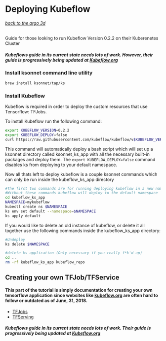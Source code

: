 

# Deploying Kubeflow

###### [back to the argo 3d](../README.md)

Guide for those looking to run Kubeflow Version 0.2.2 on their Kuberenetes Cluster

##### Kubeflows guide in its current state needs lots of work. However, their guide is progressively being updated at [Kubeflow.org](https://www.kubeflow.org/docs/guides/requirements/) 

### Install ksonnet command line utility
```bash
brew install ksonnet/tap/ks
```

### Install Kubeflow
Kubeflow is required in order to deploy the custom resources that use Tensorflow: TFJobs.

To install Kubeflow run the following command:
```bash
export KUBEFLOW_VERSION=0.2.2
export KUBEFLOW_DEPLOY=false
curl https://raw.githubusercontent.com/kubeflow/kubeflow/v$KUBEFLOW_VERSION/scripts/deploy.sh | bash
``` 
This command will automatically deploy a bash script which will set up a ksonnet directory called ksonnet_ks_app with all the necessary built-in packages and deploy them. The `export KUBEFLOW_DEPLOY=false` command disables ks from deploying to your default namespace.

Now all thats left to deploy kubeflow is a couple ksonnet commands which can only be run inside the kubeflow_ks_app directory
```bash
#The first two commands are for running deploying kubeflow in a new namespace.
#Without these commands kubeflow will deploy to the default namespace
cd kubeflow_ks_app
NAMESPACE=mykubeflow
kubectl create ns $NAMESPACE
ks env set default --namespace=$NAMESPACE
ks apply default
```

If you would like to delete an old instance of kubeflow, or delete it all together use the following commands inside the kubeflow_ks_app directory:
```bash
#Undeploy
ks delete $NAMESPACE

#delete ks application (Only necessary if you really f*k'd up)
cd ..
rm -rf kubeflow_ks_app kubeflow_repo
```

## Creating your own TFJob/TFService

#### This part of the tutorial is simply documentation for creating your own tensorflow application since websites like [kubeflow.org](http://kubeflow.org/docs/started/getting-started) are often hard to follow or outdated as of June, 31, 2018.

+ [TFJobs](TFJOBS.md)
+ [TFServing](TFSERVE.md)

##### Kubeflows guide in its current state needs lots of work. Their guide is progressively being updated at [Kubeflow.org](https://www.kubeflow.org/docs/guides/requirements/) 